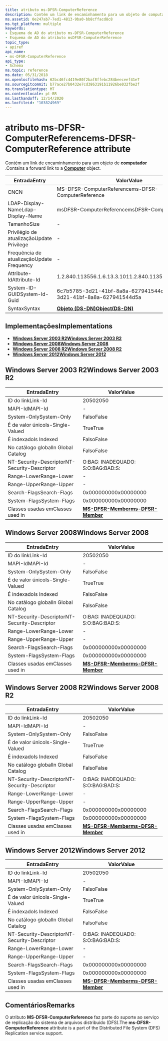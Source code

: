 ```yaml
---
title: atributo ms-DFSR-ComputerReference
description: Contém um link de encaminhamento para um objeto de computador.
ms.assetid: 0e247ab7-7ed1-4813-9ba0-bb8cffacd8c8
ms.tgt_platform: multiple
keywords:
- Esquema de AD do atributo ms-DFSR-ComputerReference
- Esquema de AD do atributo msDFSR-ComputerReference
topic_type:
- apiref
api_name:
- ms-DFSR-ComputerReference
api_type:
- Schema
ms.topic: reference
ms.date: 05/31/2018
ms.openlocfilehash: 62bc46fc4419e80f2baf8ffebc284beeceef41e7
ms.sourcegitcommit: b77ace27b0432e7cd3863191b11926be032fbe2f
ms.translationtype: MT
ms.contentlocale: pt-BR
ms.lasthandoff: 12/14/2020
ms.locfileid: "103824969"
---
```

# <a name="ms-dfsr-computerreference-attribute"></a><span data-ttu-id="49fde-105">atributo ms-DFSR-ComputerReference</span><span class="sxs-lookup"><span data-stu-id="49fde-105">ms-DFSR-ComputerReference attribute</span></span>

<span data-ttu-id="49fde-106">Contém um link de encaminhamento para um objeto de [**computador**](c-computer.md) .</span><span class="sxs-lookup"><span data-stu-id="49fde-106">Contains a forward link to a [**Computer**](c-computer.md) object.</span></span>



| <span data-ttu-id="49fde-107">Entrada</span><span class="sxs-lookup"><span data-stu-id="49fde-107">Entry</span></span> | <span data-ttu-id="49fde-108">Valor</span><span class="sxs-lookup"><span data-stu-id="49fde-108">Value</span></span> |
|-------------------|-----------------------------------------|
| <span data-ttu-id="49fde-109">CN</span><span class="sxs-lookup"><span data-stu-id="49fde-109">CN</span></span>                | <span data-ttu-id="49fde-110">MS-DFSR-ComputerReference</span><span class="sxs-lookup"><span data-stu-id="49fde-110">ms-DFSR-ComputerReference</span></span>               |
| <span data-ttu-id="49fde-111">LDAP-Display-Name</span><span class="sxs-lookup"><span data-stu-id="49fde-111">Ldap-Display-Name</span></span> | <span data-ttu-id="49fde-112">msDFSR-ComputerReference</span><span class="sxs-lookup"><span data-stu-id="49fde-112">msDFSR-ComputerReference</span></span>                |
| <span data-ttu-id="49fde-113">Tamanho</span><span class="sxs-lookup"><span data-stu-id="49fde-113">Size</span></span>              | \-                                      |
| <span data-ttu-id="49fde-114">Privilégio de atualização</span><span class="sxs-lookup"><span data-stu-id="49fde-114">Update Privilege</span></span>  | \-                                      |
| <span data-ttu-id="49fde-115">Frequência de atualização</span><span class="sxs-lookup"><span data-stu-id="49fde-115">Update Frequency</span></span>  | \-                                      |
| <span data-ttu-id="49fde-116">Attribute-Id</span><span class="sxs-lookup"><span data-stu-id="49fde-116">Attribute-Id</span></span>      | <span data-ttu-id="49fde-117">1.2.840.113556.1.6.13.3.101</span><span class="sxs-lookup"><span data-stu-id="49fde-117">1.2.840.113556.1.6.13.3.101</span></span>             |
| <span data-ttu-id="49fde-118">System-ID-GUID</span><span class="sxs-lookup"><span data-stu-id="49fde-118">System-Id-Guid</span></span>    | <span data-ttu-id="49fde-119">6c7b5785-3d21-41bf-8a8a-627941544d5a</span><span class="sxs-lookup"><span data-stu-id="49fde-119">6c7b5785-3d21-41bf-8a8a-627941544d5a</span></span>    |
| <span data-ttu-id="49fde-120">Syntax</span><span class="sxs-lookup"><span data-stu-id="49fde-120">Syntax</span></span>            | [<span data-ttu-id="49fde-121">**Objeto (DS-DN)**</span><span class="sxs-lookup"><span data-stu-id="49fde-121">**Object(DS-DN)**</span></span>](s-object-ds-dn.md) |



## <a name="implementations"></a><span data-ttu-id="49fde-122">Implementações</span><span class="sxs-lookup"><span data-stu-id="49fde-122">Implementations</span></span>

-   [<span data-ttu-id="49fde-123">**Windows Server 2003 R2**</span><span class="sxs-lookup"><span data-stu-id="49fde-123">**Windows Server 2003 R2**</span></span>](#windows-server-2003-r2)
-   [<span data-ttu-id="49fde-124">**Windows Server 2008**</span><span class="sxs-lookup"><span data-stu-id="49fde-124">**Windows Server 2008**</span></span>](#windows-server-2008)
-   [<span data-ttu-id="49fde-125">**Windows Server 2008 R2**</span><span class="sxs-lookup"><span data-stu-id="49fde-125">**Windows Server 2008 R2**</span></span>](#windows-server-2008-r2)
-   [<span data-ttu-id="49fde-126">**Windows Server 2012**</span><span class="sxs-lookup"><span data-stu-id="49fde-126">**Windows Server 2012**</span></span>](#windows-server-2012)

## <a name="windows-server-2003-r2"></a><span data-ttu-id="49fde-127">Windows Server 2003 R2</span><span class="sxs-lookup"><span data-stu-id="49fde-127">Windows Server 2003 R2</span></span>



| <span data-ttu-id="49fde-128">Entrada</span><span class="sxs-lookup"><span data-stu-id="49fde-128">Entry</span></span> | <span data-ttu-id="49fde-129">Valor</span><span class="sxs-lookup"><span data-stu-id="49fde-129">Value</span></span> |
|------------------------|------------------------------------------------------|
| <span data-ttu-id="49fde-130">ID do link</span><span class="sxs-lookup"><span data-stu-id="49fde-130">Link-Id</span></span>                | <span data-ttu-id="49fde-131">2050</span><span class="sxs-lookup"><span data-stu-id="49fde-131">2050</span></span>                                                 |
| <span data-ttu-id="49fde-132">MAPI-Id</span><span class="sxs-lookup"><span data-stu-id="49fde-132">MAPI-Id</span></span>                | \-                                                   |
| <span data-ttu-id="49fde-133">System-Only</span><span class="sxs-lookup"><span data-stu-id="49fde-133">System-Only</span></span>            | <span data-ttu-id="49fde-134">Falso</span><span class="sxs-lookup"><span data-stu-id="49fde-134">False</span></span>                                                |
| <span data-ttu-id="49fde-135">É de valor único</span><span class="sxs-lookup"><span data-stu-id="49fde-135">Is-Single-Valued</span></span>       | <span data-ttu-id="49fde-136">True</span><span class="sxs-lookup"><span data-stu-id="49fde-136">True</span></span>                                                 |
| <span data-ttu-id="49fde-137">É indexado</span><span class="sxs-lookup"><span data-stu-id="49fde-137">Is Indexed</span></span>             | <span data-ttu-id="49fde-138">Falso</span><span class="sxs-lookup"><span data-stu-id="49fde-138">False</span></span>                                                |
| <span data-ttu-id="49fde-139">No catálogo global</span><span class="sxs-lookup"><span data-stu-id="49fde-139">In Global Catalog</span></span>      | <span data-ttu-id="49fde-140">Falso</span><span class="sxs-lookup"><span data-stu-id="49fde-140">False</span></span>                                                |
| <span data-ttu-id="49fde-141">NT-Security-Descriptor</span><span class="sxs-lookup"><span data-stu-id="49fde-141">NT-Security-Descriptor</span></span> | <span data-ttu-id="49fde-142">O:BAG: INADEQUADO: S:</span><span class="sxs-lookup"><span data-stu-id="49fde-142">O:BAG:BAD:S:</span></span>                                         |
| <span data-ttu-id="49fde-143">Range-Lower</span><span class="sxs-lookup"><span data-stu-id="49fde-143">Range-Lower</span></span>            | \-                                                   |
| <span data-ttu-id="49fde-144">Range-Upper</span><span class="sxs-lookup"><span data-stu-id="49fde-144">Range-Upper</span></span>            | \-                                                   |
| <span data-ttu-id="49fde-145">Search-Flags</span><span class="sxs-lookup"><span data-stu-id="49fde-145">Search-Flags</span></span>           | <span data-ttu-id="49fde-146">0x00000000</span><span class="sxs-lookup"><span data-stu-id="49fde-146">0x00000000</span></span>                                           |
| <span data-ttu-id="49fde-147">System-Flags</span><span class="sxs-lookup"><span data-stu-id="49fde-147">System-Flags</span></span>           | <span data-ttu-id="49fde-148">0x00000000</span><span class="sxs-lookup"><span data-stu-id="49fde-148">0x00000000</span></span>                                           |
| <span data-ttu-id="49fde-149">Classes usadas em</span><span class="sxs-lookup"><span data-stu-id="49fde-149">Classes used in</span></span>        | [<span data-ttu-id="49fde-150">**MS-DFSR-Member**</span><span class="sxs-lookup"><span data-stu-id="49fde-150">**ms-DFSR-Member**</span></span>](c-msdfsr-member.md)<br/> |



## <a name="windows-server-2008"></a><span data-ttu-id="49fde-151">Windows Server 2008</span><span class="sxs-lookup"><span data-stu-id="49fde-151">Windows Server 2008</span></span>



| <span data-ttu-id="49fde-152">Entrada</span><span class="sxs-lookup"><span data-stu-id="49fde-152">Entry</span></span> | <span data-ttu-id="49fde-153">Valor</span><span class="sxs-lookup"><span data-stu-id="49fde-153">Value</span></span> |
|------------------------|------------------------------------------------------|
| <span data-ttu-id="49fde-154">ID do link</span><span class="sxs-lookup"><span data-stu-id="49fde-154">Link-Id</span></span>                | <span data-ttu-id="49fde-155">2050</span><span class="sxs-lookup"><span data-stu-id="49fde-155">2050</span></span>                                                 |
| <span data-ttu-id="49fde-156">MAPI-Id</span><span class="sxs-lookup"><span data-stu-id="49fde-156">MAPI-Id</span></span>                | \-                                                   |
| <span data-ttu-id="49fde-157">System-Only</span><span class="sxs-lookup"><span data-stu-id="49fde-157">System-Only</span></span>            | <span data-ttu-id="49fde-158">Falso</span><span class="sxs-lookup"><span data-stu-id="49fde-158">False</span></span>                                                |
| <span data-ttu-id="49fde-159">É de valor único</span><span class="sxs-lookup"><span data-stu-id="49fde-159">Is-Single-Valued</span></span>       | <span data-ttu-id="49fde-160">True</span><span class="sxs-lookup"><span data-stu-id="49fde-160">True</span></span>                                                 |
| <span data-ttu-id="49fde-161">É indexado</span><span class="sxs-lookup"><span data-stu-id="49fde-161">Is Indexed</span></span>             | <span data-ttu-id="49fde-162">Falso</span><span class="sxs-lookup"><span data-stu-id="49fde-162">False</span></span>                                                |
| <span data-ttu-id="49fde-163">No catálogo global</span><span class="sxs-lookup"><span data-stu-id="49fde-163">In Global Catalog</span></span>      | <span data-ttu-id="49fde-164">Falso</span><span class="sxs-lookup"><span data-stu-id="49fde-164">False</span></span>                                                |
| <span data-ttu-id="49fde-165">NT-Security-Descriptor</span><span class="sxs-lookup"><span data-stu-id="49fde-165">NT-Security-Descriptor</span></span> | <span data-ttu-id="49fde-166">O:BAG: INADEQUADO: S:</span><span class="sxs-lookup"><span data-stu-id="49fde-166">O:BAG:BAD:S:</span></span>                                         |
| <span data-ttu-id="49fde-167">Range-Lower</span><span class="sxs-lookup"><span data-stu-id="49fde-167">Range-Lower</span></span>            | \-                                                   |
| <span data-ttu-id="49fde-168">Range-Upper</span><span class="sxs-lookup"><span data-stu-id="49fde-168">Range-Upper</span></span>            | \-                                                   |
| <span data-ttu-id="49fde-169">Search-Flags</span><span class="sxs-lookup"><span data-stu-id="49fde-169">Search-Flags</span></span>           | <span data-ttu-id="49fde-170">0x00000000</span><span class="sxs-lookup"><span data-stu-id="49fde-170">0x00000000</span></span>                                           |
| <span data-ttu-id="49fde-171">System-Flags</span><span class="sxs-lookup"><span data-stu-id="49fde-171">System-Flags</span></span>           | <span data-ttu-id="49fde-172">0x00000000</span><span class="sxs-lookup"><span data-stu-id="49fde-172">0x00000000</span></span>                                           |
| <span data-ttu-id="49fde-173">Classes usadas em</span><span class="sxs-lookup"><span data-stu-id="49fde-173">Classes used in</span></span>        | [<span data-ttu-id="49fde-174">**MS-DFSR-Member**</span><span class="sxs-lookup"><span data-stu-id="49fde-174">**ms-DFSR-Member**</span></span>](c-msdfsr-member.md)<br/> |



## <a name="windows-server-2008-r2"></a><span data-ttu-id="49fde-175">Windows Server 2008 R2</span><span class="sxs-lookup"><span data-stu-id="49fde-175">Windows Server 2008 R2</span></span>



| <span data-ttu-id="49fde-176">Entrada</span><span class="sxs-lookup"><span data-stu-id="49fde-176">Entry</span></span> | <span data-ttu-id="49fde-177">Valor</span><span class="sxs-lookup"><span data-stu-id="49fde-177">Value</span></span> |
|------------------------|------------------------------------------------------|
| <span data-ttu-id="49fde-178">ID do link</span><span class="sxs-lookup"><span data-stu-id="49fde-178">Link-Id</span></span>                | <span data-ttu-id="49fde-179">2050</span><span class="sxs-lookup"><span data-stu-id="49fde-179">2050</span></span>                                                 |
| <span data-ttu-id="49fde-180">MAPI-Id</span><span class="sxs-lookup"><span data-stu-id="49fde-180">MAPI-Id</span></span>                | \-                                                   |
| <span data-ttu-id="49fde-181">System-Only</span><span class="sxs-lookup"><span data-stu-id="49fde-181">System-Only</span></span>            | <span data-ttu-id="49fde-182">Falso</span><span class="sxs-lookup"><span data-stu-id="49fde-182">False</span></span>                                                |
| <span data-ttu-id="49fde-183">É de valor único</span><span class="sxs-lookup"><span data-stu-id="49fde-183">Is-Single-Valued</span></span>       | <span data-ttu-id="49fde-184">True</span><span class="sxs-lookup"><span data-stu-id="49fde-184">True</span></span>                                                 |
| <span data-ttu-id="49fde-185">É indexado</span><span class="sxs-lookup"><span data-stu-id="49fde-185">Is Indexed</span></span>             | <span data-ttu-id="49fde-186">Falso</span><span class="sxs-lookup"><span data-stu-id="49fde-186">False</span></span>                                                |
| <span data-ttu-id="49fde-187">No catálogo global</span><span class="sxs-lookup"><span data-stu-id="49fde-187">In Global Catalog</span></span>      | <span data-ttu-id="49fde-188">Falso</span><span class="sxs-lookup"><span data-stu-id="49fde-188">False</span></span>                                                |
| <span data-ttu-id="49fde-189">NT-Security-Descriptor</span><span class="sxs-lookup"><span data-stu-id="49fde-189">NT-Security-Descriptor</span></span> | <span data-ttu-id="49fde-190">O:BAG: INADEQUADO: S:</span><span class="sxs-lookup"><span data-stu-id="49fde-190">O:BAG:BAD:S:</span></span>                                         |
| <span data-ttu-id="49fde-191">Range-Lower</span><span class="sxs-lookup"><span data-stu-id="49fde-191">Range-Lower</span></span>            | \-                                                   |
| <span data-ttu-id="49fde-192">Range-Upper</span><span class="sxs-lookup"><span data-stu-id="49fde-192">Range-Upper</span></span>            | \-                                                   |
| <span data-ttu-id="49fde-193">Search-Flags</span><span class="sxs-lookup"><span data-stu-id="49fde-193">Search-Flags</span></span>           | <span data-ttu-id="49fde-194">0x00000000</span><span class="sxs-lookup"><span data-stu-id="49fde-194">0x00000000</span></span>                                           |
| <span data-ttu-id="49fde-195">System-Flags</span><span class="sxs-lookup"><span data-stu-id="49fde-195">System-Flags</span></span>           | <span data-ttu-id="49fde-196">0x00000000</span><span class="sxs-lookup"><span data-stu-id="49fde-196">0x00000000</span></span>                                           |
| <span data-ttu-id="49fde-197">Classes usadas em</span><span class="sxs-lookup"><span data-stu-id="49fde-197">Classes used in</span></span>        | [<span data-ttu-id="49fde-198">**MS-DFSR-Member**</span><span class="sxs-lookup"><span data-stu-id="49fde-198">**ms-DFSR-Member**</span></span>](c-msdfsr-member.md)<br/> |



## <a name="windows-server-2012"></a><span data-ttu-id="49fde-199">Windows Server 2012</span><span class="sxs-lookup"><span data-stu-id="49fde-199">Windows Server 2012</span></span>



| <span data-ttu-id="49fde-200">Entrada</span><span class="sxs-lookup"><span data-stu-id="49fde-200">Entry</span></span> | <span data-ttu-id="49fde-201">Valor</span><span class="sxs-lookup"><span data-stu-id="49fde-201">Value</span></span> |
|------------------------|------------------------------------------------------|
| <span data-ttu-id="49fde-202">ID do link</span><span class="sxs-lookup"><span data-stu-id="49fde-202">Link-Id</span></span>                | <span data-ttu-id="49fde-203">2050</span><span class="sxs-lookup"><span data-stu-id="49fde-203">2050</span></span>                                                 |
| <span data-ttu-id="49fde-204">MAPI-Id</span><span class="sxs-lookup"><span data-stu-id="49fde-204">MAPI-Id</span></span>                | \-                                                   |
| <span data-ttu-id="49fde-205">System-Only</span><span class="sxs-lookup"><span data-stu-id="49fde-205">System-Only</span></span>            | <span data-ttu-id="49fde-206">Falso</span><span class="sxs-lookup"><span data-stu-id="49fde-206">False</span></span>                                                |
| <span data-ttu-id="49fde-207">É de valor único</span><span class="sxs-lookup"><span data-stu-id="49fde-207">Is-Single-Valued</span></span>       | <span data-ttu-id="49fde-208">True</span><span class="sxs-lookup"><span data-stu-id="49fde-208">True</span></span>                                                 |
| <span data-ttu-id="49fde-209">É indexado</span><span class="sxs-lookup"><span data-stu-id="49fde-209">Is Indexed</span></span>             | <span data-ttu-id="49fde-210">Falso</span><span class="sxs-lookup"><span data-stu-id="49fde-210">False</span></span>                                                |
| <span data-ttu-id="49fde-211">No catálogo global</span><span class="sxs-lookup"><span data-stu-id="49fde-211">In Global Catalog</span></span>      | <span data-ttu-id="49fde-212">Falso</span><span class="sxs-lookup"><span data-stu-id="49fde-212">False</span></span>                                                |
| <span data-ttu-id="49fde-213">NT-Security-Descriptor</span><span class="sxs-lookup"><span data-stu-id="49fde-213">NT-Security-Descriptor</span></span> | <span data-ttu-id="49fde-214">O:BAG: INADEQUADO: S:</span><span class="sxs-lookup"><span data-stu-id="49fde-214">O:BAG:BAD:S:</span></span>                                         |
| <span data-ttu-id="49fde-215">Range-Lower</span><span class="sxs-lookup"><span data-stu-id="49fde-215">Range-Lower</span></span>            | \-                                                   |
| <span data-ttu-id="49fde-216">Range-Upper</span><span class="sxs-lookup"><span data-stu-id="49fde-216">Range-Upper</span></span>            | \-                                                   |
| <span data-ttu-id="49fde-217">Search-Flags</span><span class="sxs-lookup"><span data-stu-id="49fde-217">Search-Flags</span></span>           | <span data-ttu-id="49fde-218">0x00000000</span><span class="sxs-lookup"><span data-stu-id="49fde-218">0x00000000</span></span>                                           |
| <span data-ttu-id="49fde-219">System-Flags</span><span class="sxs-lookup"><span data-stu-id="49fde-219">System-Flags</span></span>           | <span data-ttu-id="49fde-220">0x00000000</span><span class="sxs-lookup"><span data-stu-id="49fde-220">0x00000000</span></span>                                           |
| <span data-ttu-id="49fde-221">Classes usadas em</span><span class="sxs-lookup"><span data-stu-id="49fde-221">Classes used in</span></span>        | [<span data-ttu-id="49fde-222">**MS-DFSR-Member**</span><span class="sxs-lookup"><span data-stu-id="49fde-222">**ms-DFSR-Member**</span></span>](c-msdfsr-member.md)<br/> |



## <a name="remarks"></a><span data-ttu-id="49fde-223">Comentários</span><span class="sxs-lookup"><span data-stu-id="49fde-223">Remarks</span></span>

<span data-ttu-id="49fde-224">O atributo **MS-DFSR-ComputerReference** faz parte do suporte ao serviço de replicação do sistema de arquivos distribuído (DFS).</span><span class="sxs-lookup"><span data-stu-id="49fde-224">The **ms-DFSR-ComputerReference** attribute is a part of the Distributed File System (DFS) Replication service support.</span></span>

 

 





